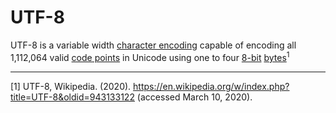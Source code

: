 # UTF-8

UTF-8 is a variable width [character encoding][concept-encoding] capable of encoding all 1,112,064 valid [code points][concept-encoding] in Unicode using one to four [8-bit][type-bit] [bytes][type-bytes]<sup>1</sup>

---

[1] UTF-8, Wikipedia. (2020). https://en.wikipedia.org/w/index.php?title=UTF-8&oldid=943133122 (accessed March 10, 2020).

[concept-encoding]: ./character_encoding.md
[type-bit]: ../types/bit.md
[type-bytes]: ../types/bytes.md
